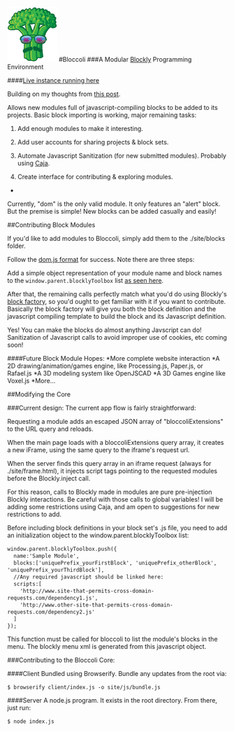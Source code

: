 ![logo](site/img/logo-small.png)
#Bloccoli
###A Modular [Blockly](http://code.google.com/p/blockly/) Programming Environment

####[Live instance running here](http://bloccoli.herokuapp.com/)

Building on my thoughts from [this post](https://github.com/flyswatter/Blockly-Brainstorming).

Allows new modules full of javascript-compiling blocks to be added to its projects.  Basic block importing is working, major remaining tasks:

1.  Add enough modules to make it interesting.

2.  Add user accounts for sharing projects & block sets.

3.  Automate Javascript Sanitization (for new submitted modules).  Probably using [Caja](https://developers.google.com/apps-script/guides/html-service-caja).

4.  Create interface for contributing & exploring modules.
-

Currently, "dom" is the only valid module.  It only features an "alert" block.  But the premise is simple!  New blocks can be added casually and easily!

##Contributing Block Modules

If you'd like to add modules to Bloccoli, simply add them to the ./site/blocks folder.

Follow the [dom.js format](https://github.com/flyswatter/Bloccoli/blob/master/site/blocks/dom.js) for success.  Note there are three steps:

Add a simple object representation of your module name and block names to the `window.parent.blocklyToolbox` list [as seen here](https://github.com/flyswatter/Bloccoli/blob/master/site/blocks/dom.js#L1).

After that, the remaining calls perfectly match what you'd do using Blockly's [block factory](http://blockly-demo.appspot.com/static/apps/blockfactory/index.html), so you'd ought to get familiar with it if you want to contribute.  Basically the block factory will give you both the block definition and the javascript compiling template to build the block and its Javascript definition.

Yes!  You can make the blocks do almost anything Javscript can do!  Sanitization of Javascript calls to avoid improper use of cookies, etc coming soon!

####Future Block Module Hopes:
*More complete website interaction
*A 2D drawing/animation/games engine, like Processing.js, Paper.js, or Rafael.js
*A 3D modeling system like OpenJSCAD
*A 3D Games engine like Voxel.js
*More...

##Modifying the Core

###Current design:
The current app flow is fairly straightforward:  

Requesting a module adds an escaped JSON array of "bloccoliExtensions" to the URL query and reloads.

When the main page loads with a bloccoliExtensions query array, it creates a new iFrame, using the same query to the iframe's request url.

When the server finds this query array in an iframe request (always for ./site/frame.html), it injects script tags pointing to the requested modules before the Blockly.inject call.

For this reason, calls to Blockly made in modules are pure pre-injection Blockly interactions.  Be careful with those calls to global variables!  I will be adding some restrictions using Caja, and am open to suggestions for new restrictions to add.

Before including block definitions in your block set's .js file, you need to add an initialization object to the window.parent.blocklyToolbox list:

    window.parent.blocklyToolbox.push({
      name:'Sample Module',
      blocks:['uniquePrefix_yourFirstBlock', 'uniquePrefix_otherBlock', 'uniquePrefix_yourThirdBlock'],
      //Any required javascript should be linked here:
      scripts:[
        'http://www.site-that-permits-cross-domain-requests.com/dependency1.js',
        'http://www.other-site-that-permits-cross-domain-requests.com/dependency2.js'
      ]
    });

This function must be called for bloccoli to list the module's blocks in the menu.  The blockly menu xml is generated from this javascript object.

###Contributing to the Bloccoli Core:

####Client
Bundled using Browserify.  Bundle any updates from the root via:

    $ browserify client/index.js -o site/js/bundle.js

####Server
A node.js program.  It exists in the root directory.  From there, just run:

    $ node index.js